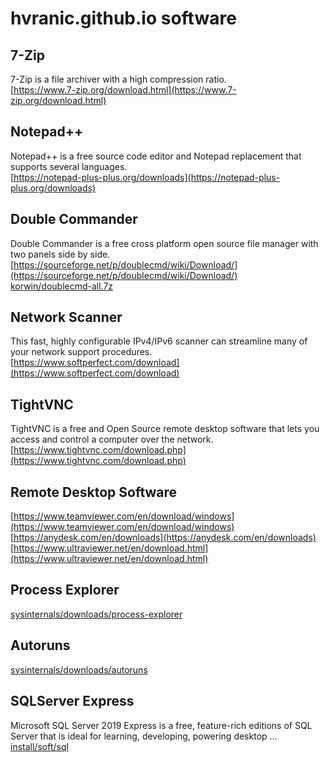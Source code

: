 # hvranic.github.io software

## 7-Zip
7-Zip is a file archiver with a high compression ratio. \
[https://www.7-zip.org/download.html](https://www.7-zip.org/download.html)

## Notepad++
Notepad++ is a free source code editor and Notepad replacement that supports several languages. \
[https://notepad-plus-plus.org/downloads](https://notepad-plus-plus.org/downloads)

## Double Commander
Double Commander is a free cross platform open source file manager with two panels side by side. \
[https://sourceforge.net/p/doublecmd/wiki/Download/](https://sourceforge.net/p/doublecmd/wiki/Download/) \
[korwin/doublecmd-all.7z](http://perserver.mine.nu:4885/install/korwin/doublecmd-all.7z)

## Network Scanner
This fast, highly configurable IPv4/IPv6 scanner can streamline many of your network support procedures. \
[https://www.softperfect.com/download](https://www.softperfect.com/download)

## TightVNC
TightVNC is a free and Open Source remote desktop software that lets you access and control a computer over the network. \
[https://www.tightvnc.com/download.php](https://www.tightvnc.com/download.php)

## Remote Desktop Software
[https://www.teamviewer.com/en/download/windows](https://www.teamviewer.com/en/download/windows) \
[https://anydesk.com/en/downloads](https://anydesk.com/en/downloads) \
[https://www.ultraviewer.net/en/download.html](https://www.ultraviewer.net/en/download.html)

## Process Explorer 
[sysinternals/downloads/process-explorer](https://learn.microsoft.com/en-us/sysinternals/downloads/process-explorer)

## Autoruns
[sysinternals/downloads/autoruns](https://learn.microsoft.com/en-us/sysinternals/downloads/autoruns)

## SQLServer Express
Microsoft SQL Server 2019 Express is a free, feature-rich editions of SQL Server that is ideal for learning, developing, powering desktop ... \
[install/soft/sql](http://perserver.mine.nu:4885/install/soft/sql)
